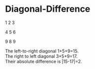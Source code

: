 # Diagonal-Difference
1  2  3 

4  5  6

9  8  9    

The left-to-right diagonal 1+5+9=15.    
The right to left diagonal 3+5+9=17.    
Their absolute difference is |15-17|=2.
